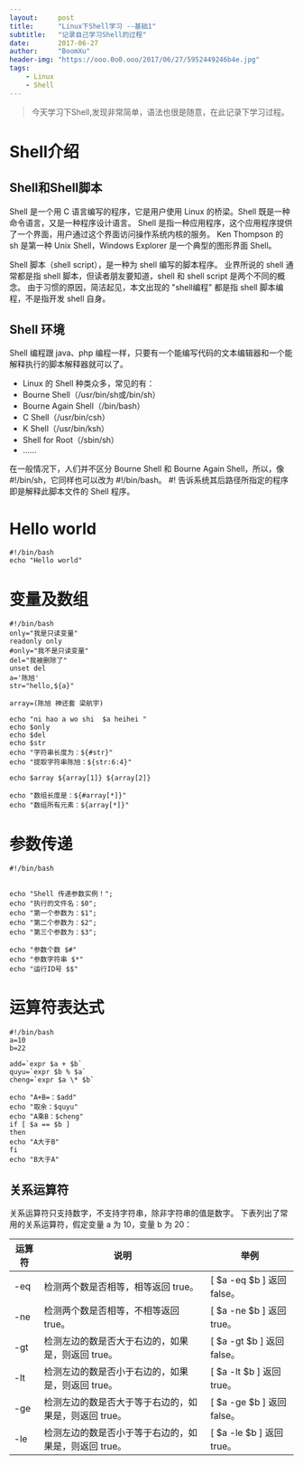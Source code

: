 ```yaml
---
layout:     post
title:      "Linux下Shell学习 --基础1"
subtitle:   "记录自己学习Shell的过程"
date:       2017-06-27
author:     "BoomXu"
header-img: "https://ooo.0o0.ooo/2017/06/27/5952449246b4e.jpg"
tags:
    - Linux
    - Shell
---
```




> 今天学习下Shell,发现非常简单，语法也很是随意，在此记录下学习过程。


# Shell介绍

## Shell和Shell脚本

Shell 是一个用 C 语言编写的程序，它是用户使用 Linux 的桥梁。Shell 既是一种命令语言，又是一种程序设计语言。
Shell 是指一种应用程序，这个应用程序提供了一个界面，用户通过这个界面访问操作系统内核的服务。
Ken Thompson 的 sh 是第一种 Unix Shell，Windows Explorer 是一个典型的图形界面 Shell。

Shell 脚本（shell script），是一种为 shell 编写的脚本程序。
业界所说的 shell 通常都是指 shell 脚本，但读者朋友要知道，shell 和 shell script 是两个不同的概念。
由于习惯的原因，简洁起见，本文出现的 "shell编程" 都是指 shell 脚本编程，不是指开发 shell 自身。

## Shell 环境

Shell 编程跟 java、php 编程一样，只要有一个能编写代码的文本编辑器和一个能解释执行的脚本解释器就可以了。
* Linux 的 Shell 种类众多，常见的有：
* Bourne Shell（/usr/bin/sh或/bin/sh）
* Bourne Again Shell（/bin/bash）
* C Shell（/usr/bin/csh）
* K Shell（/usr/bin/ksh）
* Shell for Root（/sbin/sh）
* ……

在一般情况下，人们并不区分 Bourne Shell 和 Bourne Again Shell，所以，像 #!/bin/sh，它同样也可以改为 #!/bin/bash。
#! 告诉系统其后路径所指定的程序即是解释此脚本文件的 Shell 程序。

# Hello world

```
#!/bin/bash
echo "Hello world"
```

# 变量及数组

```
#!/bin/bash
only="我是只读变量"
readonly only
#only="我不是只读变量"
del="我被删除了"
unset del
a='陈旭'
str="hello,${a}"

array=(陈旭 神还套 梁航宇)

echo "ni hao a wo shi  $a heihei "
echo $only
echo $del
echo $str
echo "字符串长度为：${#str}"
echo "提取字符串陈旭：${str:6:4}"

echo $array ${array[1]} ${array[2]}

echo "数组长度是：${#array[*]}"
echo "数组所有元素：${array[*]}"

```

# 参数传递

```
#!/bin/bash


echo "Shell 传递参数实例！";
echo "执行的文件名：$0";
echo "第一个参数为：$1";
echo "第二个参数为：$2";
echo "第三个参数为：$3";

echo "参数个数 $#"
echo "参数字符串 $*"
echo "运行ID号 $$"
```

# 运算符表达式
```
#!/bin/bash
a=10
b=22

add=`expr $a + $b`
quyu=`expr $b % $a`
cheng=`expr $a \* $b`

echo "A+B=：$add"
echo "取余：$quyu"
echo "A乘B：$cheng"
if [ $a == $b ]
then
echo "A大于B"
fi
echo "B大于A"

```

## 关系运算符

关系运算符只支持数字，不支持字符串，除非字符串的值是数字。
下表列出了常用的关系运算符，假定变量 a 为 10，变量 b 为 20：

运算符 | 说明 | 举例
----|----|---
-eq | 检测两个数是否相等，相等返回 true。 | [ $a -eq $b ] 返回 false。
-ne | 检测两个数是否相等，不相等返回 true。 | [ $a -ne $b ] 返回 true。
-gt | 检测左边的数是否大于右边的，如果是，则返回 true。 | [ $a -gt $b ] 返回 false。
-lt | 检测左边的数是否小于右边的，如果是，则返回 true。 | [ $a -lt $b ] 返回 true。
-ge | 检测左边的数是否大于等于右边的，如果是，则返回 true。 | [ $a -ge $b ] 返回 false。
-le | 检测左边的数是否小于等于右边的，如果是，则返回 true。 | [ $a -le $b ] 返回 true。